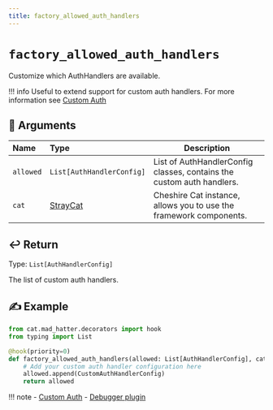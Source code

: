 ```yaml
---
title: factory_allowed_auth_handlers
---
```


# `factory_allowed_auth_handlers`

Customize which AuthHandlers are available.

!!! info
    Useful to extend support for custom auth handlers. For more information see [Custom Auth](../../../production/auth/custom-auth.md)

## &#128196; Arguments

| Name      | Type                                                                    | Description                                                           |
|:----------|:------------------------------------------------------------------------|-----------------------------------------------------------------------|
| `allowed` | `List[AuthHandlerConfig]`                                               | List of AuthHandlerConfig classes, contains the custom auth handlers. |
| `cat`     | [StrayCat](../../../framework/cat-components/cheshire_cat/stray_cat.md) | Cheshire Cat instance, allows you to use the framework components.    |

## &#x21A9;&#xFE0F; Return

Type: `List[AuthHandlerConfig]`

The list of custom auth handlers.

## &#9997; Example

```python
from cat.mad_hatter.decorators import hook
from typing import List

@hook(priority=0)
def factory_allowed_auth_handlers(allowed: List[AuthHandlerConfig], cat) -> List:
    # Add your custom auth handler configuration here
    allowed.append(CustomAuthHandlerConfig)
    return allowed
```

!!! note
    - [Custom Auth](../../../production/auth/custom-auth.md)
    - [Debugger plugin](https://github.com/sambarza/cc-vscode-debugpy)
